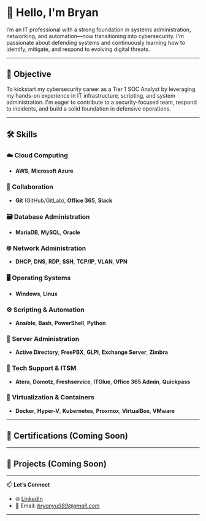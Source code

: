 # 👋 Hello, I'm Bryan

I’m an IT professional with a strong foundation in systems administration, networking, and automation—now transitioning into cybersecurity. I'm passionate about defending systems and continuously learning how to identify, mitigate, and respond to evolving digital threats.

---

## 🎯 Objective

To kickstart my cybersecurity career as a Tier 1 SOC Analyst by leveraging my hands-on experience in IT infrastructure, scripting, and system administration. I'm eager to contribute to a security-focused team, respond to incidents, and build a solid foundation in defensive operations.

---

## 🛠️ Skills

### ☁️ Cloud Computing
- **AWS**, **Microsoft Azure**

### 🤝 Collaboration
- **Git** (GitHub/GitLab), **Office 365**, **Slack**

### 🗃️ Database Administration
- **MariaDB**, **MySQL**, **Oracle**

### 🌐 Network Administration
- **DHCP**, **DNS**, **RDP**, **SSH**, **TCP/IP**, **VLAN**, **VPN**

### 🖥️ Operating Systems
- **Windows**, **Linux**

### ⚙️ Scripting & Automation
- **Ansible**, **Bash**, **PowerShell**, **Python**

### 🧱 Server Administration
- **Active Directory**, **FreePBX**, **GLPI**, **Exchange Server**, **Zimbra**

### 🛟 Tech Support & ITSM
- **Atera**, **Domotz**, **Freshservice**, **ITGlue**, **Office 365 Admin**, **Quickpass**

### 🧪 Virtualization & Containers
- **Docker**, **Hyper-V**, **Kubernetes**, **Proxmox**, **VirtualBox**, **VMware**

---

## 📜 Certifications (Coming Soon)



---

## 🚧 Projects (Coming Soon)



---

📫 **Let’s Connect**

- 🌐 [LinkedIn]([https://www.linkedin.com](https://www.linkedin.com/in/bryan-yu-15a398291/))
- 📧 Email: *bryanyu989@gmail.com*

---
